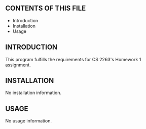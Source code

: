 CONTENTS OF THIS FILE
---------------------

 * Introduction
 * Installation
 * Usage

INTRODUCTION
------------

This program fulfills the requirements for CS 2263's Homework 1 assignment.

INSTALLATION
------------

No installation information.


USAGE
-------------

No usage information.

